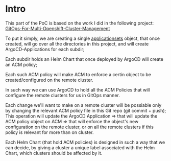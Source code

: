 # Intro
This part of the PoC is based on the work I did in the following project: [GitOps-For-Multi-Openshift-Cluster-Management
](https://github.com/tommeramber/GitOps-For-Multi-Openshift-Cluster-Management)

To put it simply, we are creating a single [applicationsets](https://argo-cd.readthedocs.io/en/stable/user-guide/application-set/) object, that once created, will go over all the directories in this project, and will create ArgoCD-Applications for each subdir; 

Each subdir holds an Helm Chart that once deployed by ArgoCD will create an ACM policy; 

Each such ACM policy will make ACM to enforce a certin object to be created/configured on the remote cluster.

In such way we can use ArgoCD to hold all the ACM Policies that will configure the remote clusters for us in GitOps manner.

Each change we'll want to make on a remote cluster will be possiable only by changing the relevant ACM policy file in this Git repo (git commit + push); This operation will update the ArgoCD Application => that will update the ACM policy object on ACM => that will enforce the object's new configuration on the remote cluster, or on all the remote clusters if this policy is relevant for more than on cluster.


Each Helm Chart (that hold ACM policies) is designed in such a way that we can decide, by giving a cluster a unique label associated with the Helm Chart, which clusters should be affected by it. 
